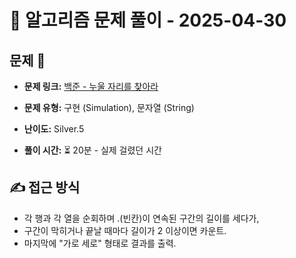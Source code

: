 # 📝 알고리즘 문제 풀이 - 2025-04-30

## 문제 📖

- **문제 링크:** [백준 - 누울 자리를 찾아라](https://www.acmicpc.net/problem/1652)

- **문제 유형:** 구현 (Simulation), 문자열 (String)

- **난이도:** Silver.5

- **풀이 시간:** ⏳ 20분 - 실제 걸렸던 시간

## ✍ 접근 방식

- 각 행과 각 열을 순회하며 .(빈칸)이 연속된 구간의 길이를 세다가,
- 구간이 막히거나 끝날 때마다 길이가 2 이상이면 카운트.
- 마지막에 "가로 세로" 형태로 결과를 출력.
